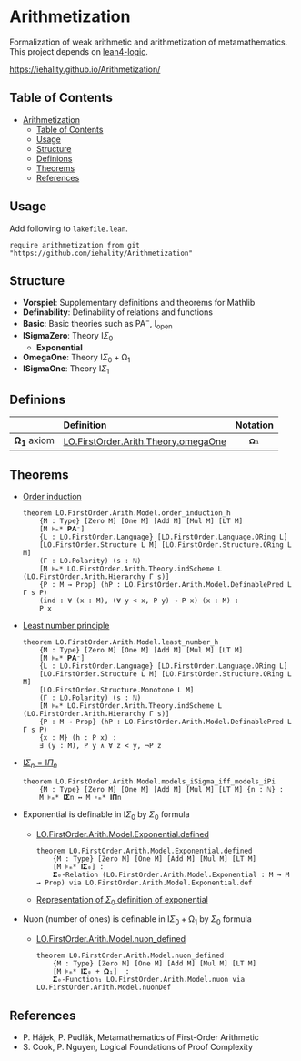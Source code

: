 # Arithmetization

Formalization of weak arithmetic and arithmetization of metamathematics. This project depends on [lean4-logic](https://github.com/iehality/lean4-logic/tree/master).

https://iehality.github.io/Arithmetization/

## Table of Contents
- [Arithmetization](#arithmetization)
  - [Table of Contents](#table-of-contents)
  - [Usage](#usage)
  - [Structure](#structure)
  - [Definions](#definions)
  - [Theorems](#theorems)
  - [References](#references)

## Usage
  Add following to `lakefile.lean`.
  ```lean
  require arithmetization from git "https://github.com/iehality/Arithmetization"
  ```

## Structure

- **Vorspiel**: Supplementary definitions and theorems for Mathlib
- **Definability**: Definability of relations and functions
- **Basic**: Basic theories such as $\mathsf{PA}^-$, $\mathsf{I_{open}}$
- **ISigmaZero**: Theory $\mathsf{I}\Sigma_0$
  - **Exponential**
- **OmegaOne**: Theory $\mathsf{I} \Sigma_0 + \mathsf{\Omega_1}$
- **ISigmaOne**: Theory $\mathsf{I}\Sigma_1$

## Definions

|                           | Definition                                 |   Notation   |
| ------------------------- | :----------------------------------------- | :----------: |
| $\mathbf{\Omega_1}$ axiom | [LO.FirstOrder.Arith.Theory.omegaOne](https://iehality.github.io/Arithmetization/Arithmetization/OmegaOne/Basic.html#LO.FirstOrder.Arith.Theory.omegaOne) | `𝛀₁` |

## Theorems
- [Order induction](https://iehality.github.io/Arithmetization/Arithmetization/Basic/Ind.html#LO.FirstOrder.Arith.Model.order_induction_h)
  ```lean
  theorem LO.FirstOrder.Arith.Model.order_induction_h
      {M : Type} [Zero M] [One M] [Add M] [Mul M] [LT M]
      [M ⊧ₘ* 𝐏𝐀⁻]
      {L : LO.FirstOrder.Language} [LO.FirstOrder.Language.ORing L]
      [LO.FirstOrder.Structure L M] [LO.FirstOrder.Structure.ORing L M]
      (Γ : LO.Polarity) (s : ℕ)
      [M ⊧ₘ* LO.FirstOrder.Arith.Theory.indScheme L (LO.FirstOrder.Arith.Hierarchy Γ s)]
      {P : M → Prop} (hP : LO.FirstOrder.Arith.Model.DefinablePred L Γ s P)
      (ind : ∀ (x : M), (∀ y < x, P y) → P x) (x : M) :
      P x
  ```

- [Least number principle](https://iehality.github.io/Arithmetization/Arithmetization/Basic/Ind.html#LO.FirstOrder.Arith.Model.least_number_h)
  ```lean
  theorem LO.FirstOrder.Arith.Model.least_number_h
      {M : Type} [Zero M] [One M] [Add M] [Mul M] [LT M]
      [M ⊧ₘ* 𝐏𝐀⁻]
      {L : LO.FirstOrder.Language} [LO.FirstOrder.Language.ORing L]
      [LO.FirstOrder.Structure L M] [LO.FirstOrder.Structure.ORing L M]
      [LO.FirstOrder.Structure.Monotone L M]
      (Γ : LO.Polarity) (s : ℕ)
      [M ⊧ₘ* LO.FirstOrder.Arith.Theory.indScheme L (LO.FirstOrder.Arith.Hierarchy Γ s)]
      {P : M → Prop} (hP : LO.FirstOrder.Arith.Model.DefinablePred L Γ s P)
      {x : M} (h : P x) :
      ∃ (y : M), P y ∧ ∀ z < y, ¬P z
  ```

- [$\mathsf{I} \Sigma_n = \mathsf{I} \Pi_n$](https://iehality.github.io/Arithmetization/Arithmetization/Basic/Ind.html#LO.FirstOrder.Arith.Model.models_iSigma_iff_models_iPi)
  ```lean
  theorem LO.FirstOrder.Arith.Model.models_iSigma_iff_models_iPi
      {M : Type} [Zero M] [One M] [Add M] [Mul M] [LT M] {n : ℕ} :
      M ⊧ₘ* 𝐈𝚺n ↔ M ⊧ₘ* 𝐈𝚷n
  ```

- Exponential is definable in $\mathsf{I} \Sigma_0$ by $\Sigma_0$ formula
  - [LO.FirstOrder.Arith.Model.Exponential.defined](https://iehality.github.io/Arithmetization/Arithmetization/ISigmaZero/Exponential/Exp.html#LO.FirstOrder.Arith.Model.Exponential.defined)
    ```lean
    theorem LO.FirstOrder.Arith.Model.Exponential.defined
        {M : Type} [Zero M] [One M] [Add M] [Mul M] [LT M]
        [M ⊧ₘ* 𝐈𝚺₀] :
        𝚺₀-Relation (LO.FirstOrder.Arith.Model.Exponential : M → M → Prop) via LO.FirstOrder.Arith.Model.Exponential.def
    ```

  - [Representation of $\Sigma_0$ definition of exponential](https://github.com/iehality/Arithmetization/blob/master/Arithmetization/ISigmaZero/Exponential/exp.pdf)

- Nuon (number of ones) is definable in $\mathsf{I} \Sigma_0 + \mathsf{\Omega_1}$ by $\Sigma_0$ formula
  - [LO.FirstOrder.Arith.Model.nuon_defined](https://iehality.github.io/Arithmetization/Arithmetization/OmegaOne/Nuon.html#LO.FirstOrder.Arith.Model.nuon_defined)
    ```lean
    theorem LO.FirstOrder.Arith.Model.nuon_defined
        {M : Type} [Zero M] [One M] [Add M] [Mul M] [LT M]
        [M ⊧ₘ* 𝐈𝚺₀ + 𝛀₁]  :
        𝚺₀-Function₁ LO.FirstOrder.Arith.Model.nuon via LO.FirstOrder.Arith.Model.nuonDef
    ```

## References
- P. Hájek, P. Pudlák, Metamathematics of First-Order Arithmetic
- S. Cook, P. Nguyen, Logical Foundations of Proof Complexity
